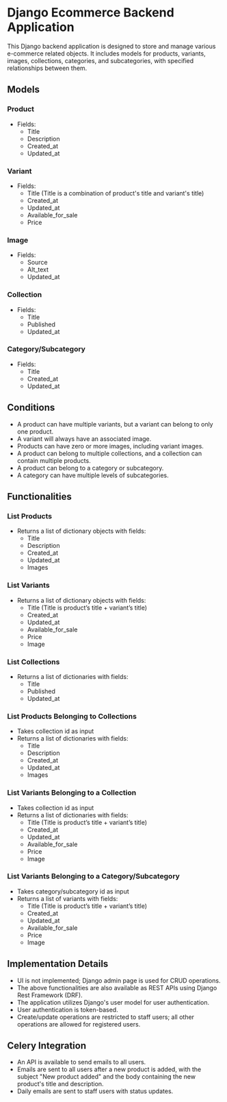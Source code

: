 # Django Ecommerce Backend Application

This Django backend application is designed to store and manage various e-commerce related objects. It includes models for products, variants, images, collections, categories, and subcategories, with specified relationships between them.

## Models

### Product
- Fields:
  - Title
  - Description
  - Created_at
  - Updated_at

### Variant
- Fields:
  - Title (Title is a combination of product's title and variant's title)
  - Created_at
  - Updated_at
  - Available_for_sale
  - Price

### Image
- Fields:
  - Source
  - Alt_text
  - Updated_at

### Collection
- Fields:
  - Title
  - Published
  - Updated_at

### Category/Subcategory
- Fields:
  - Title
  - Created_at
  - Updated_at

## Conditions
- A product can have multiple variants, but a variant can belong to only one product.
- A variant will always have an associated image.
- Products can have zero or more images, including variant images.
- A product can belong to multiple collections, and a collection can contain multiple products.
- A product can belong to a category or subcategory.
- A category can have multiple levels of subcategories.

## Functionalities

### List Products
- Returns a list of dictionary objects with fields:
  - Title
  - Description
  - Created_at
  - Updated_at
  - Images

### List Variants
- Returns a list of dictionary objects with fields:
  - Title (Title is product’s title + variant’s title)
  - Created_at
  - Updated_at	
  - Available_for_sale
  - Price
  - Image

### List Collections
- Returns a list of dictionaries with fields:
  - Title
  - Published
  - Updated_at

### List Products Belonging to Collections
- Takes collection id as input
- Returns a list of dictionaries with fields:
  - Title
  - Description
  - Created_at
  - Updated_at
  - Images

### List Variants Belonging to a Collection
- Takes collection id as input
- Returns a list of dictionaries with fields:
  - Title (Title is product’s title + variant’s title)
  - Created_at
  - Updated_at	
  - Available_for_sale
  - Price
  - Image

### List Variants Belonging to a Category/Subcategory
- Takes category/subcategory id as input
- Returns a list of variants with fields:
  - Title (Title is product’s title + variant’s title)
  - Created_at
  - Updated_at	
  - Available_for_sale
  - Price
  - Image

## Implementation Details
- UI is not implemented; Django admin page is used for CRUD operations.
- The above functionalities are also available as REST APIs using Django Rest Framework (DRF).
- The application utilizes Django's user model for user authentication.
- User authentication is token-based.
- Create/update operations are restricted to staff users; all other operations are allowed for registered users.

## Celery Integration
- An API is available to send emails to all users.
- Emails are sent to all users after a new product is added, with the subject "New product added" and the body containing the new product's title and description.
- Daily emails are sent to staff users with status updates.
